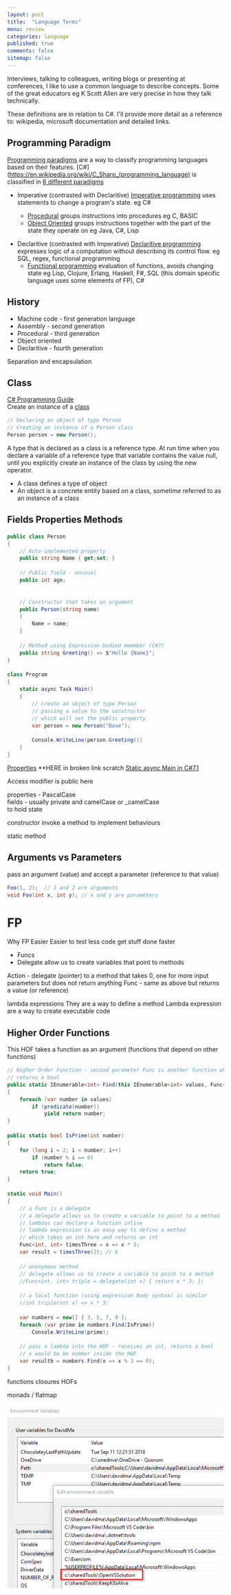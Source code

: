 ```yaml
---
layout: post
title:  "Language Terms"
menu: review
categories: language 
published: true 
comments: false
sitemap: false
---
```

Interviews, talking to colleagues, writing blogs or presenting at conferences, I like to use a common language to describe concepts. Some of the great educators eg K Scott Allen are very precise in how they talk technically.  

These definitions are in relation to C#. I'll provide more detail as a reference to: wikipedia, microsoft documentation and detailed links. 

## Programming Paradigm 
[Programming paradigms](https://en.wikipedia.org/wiki/Programming_paradigm) are a way to classify programming languages based on their features. [C#](https://en.wikipedia.org/wiki/C_Sharp_(programming_language) is classified in [6 different paradigms](https://en.wikipedia.org/wiki/Comparison_of_multi-paradigm_programming_languages)

- Imperative (contrasted with Declaritive)
   [Imperative programming](https://en.wikipedia.org/wiki/Imperative_programming) uses statements to change a program's state. eg C#

   - [Procedural](https://en.wikipedia.org/wiki/Procedural_programming) groups instructions into procedures eg C, BASIC
   - [Object Oriented](https://en.wikipedia.org/wiki/Object-oriented_programming) groups instructions together with the part of the state they operate on eg Java, C#, Lisp


* Declaritive (contrasted with Imperative)
   [Declaritive programming](https://en.wikipedia.org/wiki/Declarative_programming) expresses logic of a computation without describing its control flow. eg SQL, regex, functional programming
    - [Functional programming](https://en.wikipedia.org/wiki/Functional_programming) evaluation of functions, avoids changing state eg Lisp, Clojure, Erlang, Haskell, F#, SQL (this domain specific language uses some elements of FP), C#

## History
- Machine code - first generation language
- Assembly - second generation
- Procedural - third generation
- Object oriented
- Declaritive - fourth generation

Separation and encapsulation

## Class 
[C# Programming Guide](https://docs.microsoft.com/en-us/dotnet/csharp/programming-guide/index)  
Create an instance of a [class](https://docs.microsoft.com/en-us/dotnet/csharp/programming-guide/classes-and-structs/classes)
```c#
// Declaring an object of type Person
// Creating an instance of a Person class
Person person = new Person();
```
A type that is declared as a class is a reference type. At run time when you declare a variable of a reference type that variable contains the value null, until you explicitly create an instance of the class by using the new operator.

- A class defines a type of object
- An object is a concrete entity based on a class, sometime referred to as an instance of a class

## Fields Properties Methods
```c#
public class Person
{
    // Auto-implemented property
    public string Name { get;set; }

    // Public field - unusual
    public int age;


    // Constructor that takes an argument
    public Person(string name)
    {
        Name = name;
    }

    // Method using Expression bodied memmber (C#7)
    public string Greeting() => $"Hello {Name}";
}

class Program
{
    static async Task Main()
    {
        // create an object of type Person 
        // passing a value to the constructor
        // which will set the public property
        var person = new Person("Dave");

        Console.WriteLine(person.Greeting())
    }
}
```
[Properties](https://docs.microsoft.com/en-us/dotnet/csharp/properties)  **HERE in broken link scratch
[Static async Main in C#7.1](https://blogs.msdn.microsoft.com/mazhou/2017/05/30/c-7-series-part-2-async-main/)


Access modifier is public here



properties - PascalCase  
fields - usually private and camelCase or _camelCase  
to hold state

constructor
invoke a method
  to implement behaviours

static method

## Arguments vs Parameters
pass an argument (value) and accept a parameter (reference to that value)
```c#
Foo(1, 2);  // 1 and 2 are arguments
void Foo(int x, int y); // x and y are parameters
```
# FP
Why FP
Easier
Easier to test
less code
get stuff done faster

- Funcs
- Delegate
   allow us to create variables that point to methods

Action - delegate (pointer) to a method that takes 0, one for more input parameters but does not return anything
Func - same as above but returns a value (or reference)


lambda expressions
They are a way to define a method
Lambda expression are a way to create executable code


## Higher Order Functions
This HOF takes a function as an argument (functions that depend on other functions) 
```c#
// Higher Order Function - second parameter Func is another function which takes an int parameter
// returns a bool 
public static IEnumerable<int> Find(this IEnumerable<int> values, Func<int, bool> predicate)
{
    foreach (var number in values)
        if (predicate(number))
            yield return number;
}

public static bool IsPrime(int number)
{
    for (long i = 2; i < number; i++)
        if (number % i == 0)
            return false;
    return true;
}

static void Main()
{
    // a Func is a delegate 
    // a delegate allows us to create a variable to point to a method
    // lambdas can declare a function inline
    // lambda expression is an easy way to define a method
    // which takes an int here and returns an int
    Func<int, int> timesThree = x => x * 3;
    var result = timesThree(2); // 6

    // anonymous method
    // delegate allows us to create a variable to point to a method
    //Func<int, int> triple = delegate(int x) { return x * 3; };

    // a local function (using expression body syntax) is similar
    //int triple(int x) => x * 3;

    var numbers = new[] { 3, 5, 7, 9 };
    foreach (var prime in numbers.Find(IsPrime))
        Console.WriteLine(prime);

    // pass a lambda into the HOF - receives an int, returns a bool
    // x would be be number inside the HOF
    var resultb = numbers.Find(x => x % 3 == 0);
}

```

functions 
closures
HOFs

monads / flatmap


![ps](/assets/2018-11-07/2.png)